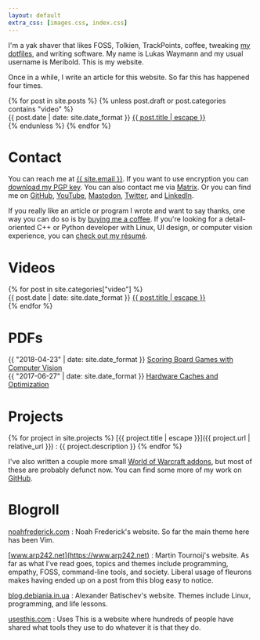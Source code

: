 ```yaml
---
layout: default
extra_css: [images.css, index.css]
---
```


<script>
  {% include epigraph.js %}
</script>

I'm a yak shaver that likes FOSS, Tolkien, TrackPoints, coffee, tweaking [my dotfiles][],
and writing software.  My name is Lukas Waymann and my usual username is
Meribold.  This is my website.

Once in a while, I write an article for this website.  So far this has happened four
times.

<div style="display: table;">
  {% for post in site.posts %}
    {% unless post.draft or post.categories contains "video" %}
      <div>
        <span class="post-list-meta">{{ post.date | date: site.date_format }}</span>
        <span class="post-list-link">
          <a href="{{ post.url | relative_url }}">{{ post.title | escape }}</a>
        </span>
      </div>
    {% endunless %}
  {% endfor %}
</div>

# Contact

You can reach me at <a href="mailto:{{ site.email }}">{{ site.email }}</a>.
If you want to use encryption you can [download my PGP
key](/pgp-key-meribold-7066ac79c4592c12.txt).
You can also contact me via [Matrix](https://matrix.to/#/@meribold:matrix.org).
Or you can find me on
[GitHub](https://github.com/meribold),
[YouTube](https://www.youtube.com/@meribold),
<a rel=me href="https://mastodon.social/@meribold">Mastodon</a>,
[Twitter](https://twitter.com/meribold), and
[LinkedIn](https://www.linkedin.com/in/meribold/).

If you really like an article or program I wrote and want to say thanks, one way you can
do so is by [buying me a
coffee](https://www.buymeacoffee.com/meribold).  If you're looking for a detail-oriented
C++ or Python developer with Linux, UI design, or computer vision experience, you can
[check out my résumé](/resume.pdf).

[my dotfiles]: https://github.com/meribold/dotfiles

# Videos

<p>
<div style="display: table;">
  {% for post in site.categories["video"] %}
    <div>
      <span class="post-list-meta">{{ post.date | date: site.date_format }}</span>
      <span class="post-list-link">
        <a href="{{ post.url | relative_url }}">{{ post.title | escape }}</a>
      </span>
    </div>
  {% endfor %}
</div>
</p>

# PDFs

<p>
<div style="display: table;">
  <div>
    <span class="post-list-meta">{{ "2018-04-23" | date: site.date_format }}</span>
    <span class="post-list-link">
      <a href="{{ "/scoring-board-games-with-computer-vision/" | relative_url }}">Scoring Board Games with Computer Vision</a>
    </span>
  </div>
  <div>
    <span class="post-list-meta">{{ "2017-06-27" | date: site.date_format }}</span>
    <span class="post-list-link">
      <a href="{{ "/assets/cache-paper.pdf" | relative_url }}">Hardware Caches and Optimization</a>
    </span>
  </div>
</div>
</p>

# Projects

{% for project in site.projects %}
[{{ project.title | escape }}]({{ project.url | relative_url }})
: {{ project.description }}
{% endfor %}

I've also written a couple more small [World of Warcraft addons][curseforge], but most of
these are probably defunct now.  You can find some more of my work on [GitHub][].

[GitHub]: https://github.com/meribold
[curseforge]: https://www.curseforge.com/members/meribold/projects
[flutterrust]: https://github.com/meribold/flutterrust

# Blogroll

[noahfrederick.com](https://noahfrederick.com)
: Noah Frederick's website.  So far the main theme here has been Vim.

[www.arp242.net](https://www.arp242.net)
: Martin Tournoij's website.  As far as what I've read goes, topics and themes include
  programming, empathy, FOSS, command-line tools, and society.  Liberal usage of fleurons
  makes having ended up on a post from this blog easy to notice.

[blog.debiania.in.ua](https://blog.debiania.in.ua)
: Alexander Batischev's website.  Themes include Linux, programming, and life lessons.

[usesthis.com](https://usesthis.com)
: Uses This is a website where hundreds of people have shared what tools they use to do
  whatever it is that they do.
